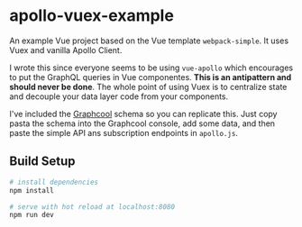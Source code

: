 # apollo-vuex-example

An example Vue project based on the Vue template `webpack-simple`. It uses Vuex and vanilla Apollo Client.

I wrote this since everyone seems to be using `vue-apollo` which encourages to put the GraphQL queries in Vue componentes. **This is an antipattern and should never be done**. The whole point of using Vuex is to centralize state and decouple your data layer code from your components.

I've included the [Graphcool](https://www.graph.cool) schema so you can replicate this. Just copy pasta the schema into the Graphcool console, add some data, and then paste the simple API ans subscription endpoints in `apollo.js`.

## Build Setup

``` bash
# install dependencies
npm install

# serve with hot reload at localhost:8080
npm run dev
```
